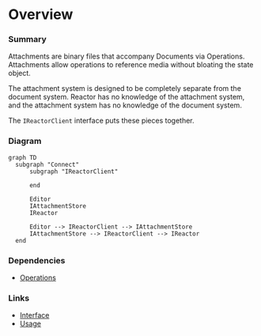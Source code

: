 # Overview

### Summary

Attachments are binary files that accompany Documents via Operations. Attachments allow operations to reference media without bloating the state object.

The attachment system is designed to be completely separate from the document system. Reactor has no knowledge of the attachment system, and the attachment system has no knowledge of the document system.

The `IReactorClient` interface puts these pieces together.

### Diagram

```mermaid
graph TD
  subgraph "Connect"
      subgraph "IReactorClient"

      end

      Editor
      IAttachmentStore
      IReactor

      Editor --> IReactorClient --> IAttachmentStore
      IAttachmentStore --> IReactorClient --> IReactor
  end
```

### Dependencies

- [Operations](../Operations/index.md)

### Links

- [Interface](interface.md)
- [Usage](usage.md)
